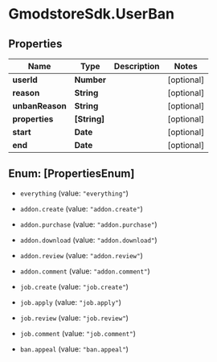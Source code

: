 # GmodstoreSdk.UserBan

## Properties

Name | Type | Description | Notes
------------ | ------------- | ------------- | -------------
**userId** | **Number** |  | [optional] 
**reason** | **String** |  | [optional] 
**unbanReason** | **String** |  | [optional] 
**properties** | **[String]** |  | [optional] 
**start** | **Date** |  | [optional] 
**end** | **Date** |  | [optional] 



## Enum: [PropertiesEnum]


* `everything` (value: `"everything"`)

* `addon.create` (value: `"addon.create"`)

* `addon.purchase` (value: `"addon.purchase"`)

* `addon.download` (value: `"addon.download"`)

* `addon.review` (value: `"addon.review"`)

* `addon.comment` (value: `"addon.comment"`)

* `job.create` (value: `"job.create"`)

* `job.apply` (value: `"job.apply"`)

* `job.review` (value: `"job.review"`)

* `job.comment` (value: `"job.comment"`)

* `ban.appeal` (value: `"ban.appeal"`)




